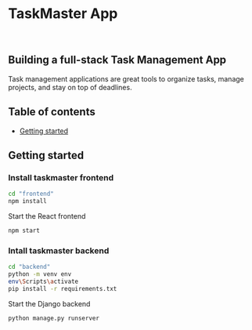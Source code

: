 # TaskMaster App
<p>&nbsp;</p>
    <h2>
        Building a full-stack Task Management App
    </h2>
    <p>
        Task management applications are great tools to organize tasks, manage projects, and stay on top of deadlines.
    </p>

## Table of contents

<!-- toc -->
- [Getting started](#getting-started)
<!-- tocstop -->

## Getting started

### Install taskmaster frontend

```bash
cd "frontend"
npm install
```

Start the React frontend

```bash
npm start
```

### Intall taskmaster backend

```bash
cd "backend"
python -m venv env
env\Scripts\activate
pip install -r requirements.txt
```

Start the Django backend

```bash
python manage.py runserver
```
